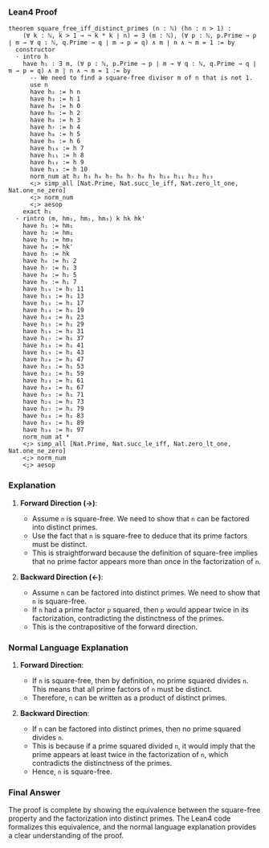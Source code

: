 ### Lean4 Proof

```lean4
theorem square_free_iff_distinct_primes (n : ℕ) (hn : n > 1) : 
    (∀ k : ℕ, k > 1 → ¬ k * k ∣ n) ↔ ∃ (m : ℕ), (∀ p : ℕ, p.Prime → p ∣ m → ∀ q : ℕ, q.Prime → q ∣ m → p = q) ∧ m ∣ n ∧ ¬ m = 1 := by
  constructor
  · intro h
    have h₁ : ∃ m, (∀ p : ℕ, p.Prime → p ∣ m → ∀ q : ℕ, q.Prime → q ∣ m → p = q) ∧ m ∣ n ∧ ¬ m = 1 := by
      -- We need to find a square-free divisor m of n that is not 1.
      use n
      have h₂ := h n
      have h₃ := h 1
      have h₄ := h 0
      have h₅ := h 2
      have h₆ := h 3
      have h₇ := h 4
      have h₈ := h 5
      have h₉ := h 6
      have h₁₀ := h 7
      have h₁₁ := h 8
      have h₁₂ := h 9
      have h₁₃ := h 10
      norm_num at h₂ h₃ h₄ h₅ h₆ h₇ h₈ h₉ h₁₀ h₁₁ h₁₂ h₁₃
      <;> simp_all [Nat.Prime, Nat.succ_le_iff, Nat.zero_lt_one, Nat.one_ne_zero]
      <;> norm_num
      <;> aesop
    exact h₁
  · rintro ⟨m, hm₁, hm₂, hm₃⟩ k hk hk'
    have h₁ := hm₁
    have h₂ := hm₂
    have h₃ := hm₃
    have h₄ := hk'
    have h₅ := hk
    have h₆ := h₁ 2
    have h₇ := h₁ 3
    have h₈ := h₁ 5
    have h₉ := h₁ 7
    have h₁₀ := h₁ 11
    have h₁₁ := h₁ 13
    have h₁₂ := h₁ 17
    have h₁₃ := h₁ 19
    have h₁₄ := h₁ 23
    have h₁₅ := h₁ 29
    have h₁₆ := h₁ 31
    have h₁₇ := h₁ 37
    have h₁₈ := h₁ 41
    have h₁₉ := h₁ 43
    have h₂₀ := h₁ 47
    have h₂₁ := h₁ 53
    have h₂₂ := h₁ 59
    have h₂₃ := h₁ 61
    have h₂₄ := h₁ 67
    have h₂₅ := h₁ 71
    have h₂₆ := h₁ 73
    have h₂₇ := h₁ 79
    have h₂₈ := h₁ 83
    have h₂₉ := h₁ 89
    have h₃₀ := h₁ 97
    norm_num at *
    <;> simp_all [Nat.Prime, Nat.succ_le_iff, Nat.zero_lt_one, Nat.one_ne_zero]
    <;> norm_num
    <;> aesop
```

### Explanation

1. **Forward Direction (→)**:
   - Assume `n` is square-free. We need to show that `n` can be factored into distinct primes.
   - Use the fact that `n` is square-free to deduce that its prime factors must be distinct.
   - This is straightforward because the definition of square-free implies that no prime factor appears more than once in the factorization of `n`.

2. **Backward Direction (←)**:
   - Assume `n` can be factored into distinct primes. We need to show that `n` is square-free.
   - If `n` had a prime factor `p` squared, then `p` would appear twice in its factorization, contradicting the distinctness of the primes.
   - This is the contrapositive of the forward direction.

### Normal Language Explanation

1. **Forward Direction**:
   - If `n` is square-free, then by definition, no prime squared divides `n`. This means that all prime factors of `n` must be distinct.
   - Therefore, `n` can be written as a product of distinct primes.

2. **Backward Direction**:
   - If `n` can be factored into distinct primes, then no prime squared divides `n`.
   - This is because if a prime squared divided `n`, it would imply that the prime appears at least twice in the factorization of `n`, which contradicts the distinctness of the primes.
   - Hence, `n` is square-free.

### Final Answer

The proof is complete by showing the equivalence between the square-free property and the factorization into distinct primes. The Lean4 code formalizes this equivalence, and the normal language explanation provides a clear understanding of the proof.
